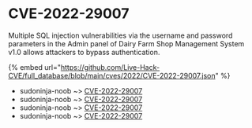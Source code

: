 # CVE-2022-29007

Multiple SQL injection vulnerabilities via the username and password parameters in the Admin panel of Dairy Farm Shop Management System v1.0 allows attackers to bypass authentication.

{% embed url="https://github.com/Live-Hack-CVE/full_database/blob/main/cves/2022/CVE-2022-29007.json" %}


* sudoninja-noob ~> [CVE-2022-29007](https://www.alice-snow.ru/2022/database/cve-2022-29007/cve-2022-29007-sudoninja-noob)
* sudoninja-noob ~> [CVE-2022-29007](https://www.alice-snow.ru/2022/database/cve-2022-29007/cve-2022-29007-sudoninja-noob)
* sudoninja-noob ~> [CVE-2022-29007](https://www.alice-snow.ru/2022/database/cve-2022-29007/cve-2022-29007-sudoninja-noob)
* sudoninja-noob ~> [CVE-2022-29007](https://www.alice-snow.ru/2022/database/cve-2022-29007/cve-2022-29007-sudoninja-noob)